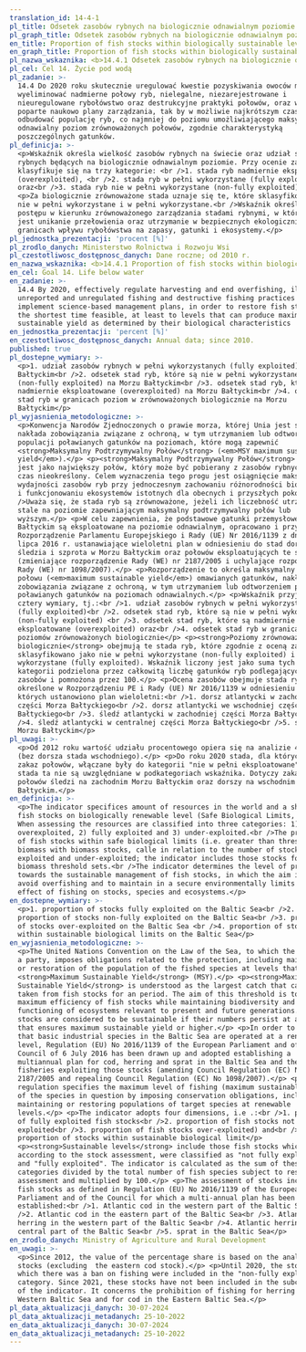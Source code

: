 ```yaml
---
translation_id: 14-4-1
pl_title: Odsetek zasobów rybnych na biologicznie odnawialnym poziomie
pl_graph_title: Odsetek zasobów rybnych na biologicznie odnawialnym poziomie
en_title: Proportion of fish stocks within biologically sustainable levels
en_graph_title: Proportion of fish stocks within biologically sustainable levels
pl_nazwa_wskaznika: <b>14.4.1 Odsetek zasobów rybnych na biologicznie odnawialnym poziomie</b>
pl_cel: Cel 14. Życie pod wodą
pl_zadanie: >-
  14.4 Do 2020 roku skutecznie uregulować kwestie pozyskiwania owoców morza oraz
  wyeliminować nadmierne połowy ryb, nielegalne, niezarejestrowane i
  nieuregulowane rybołówstwo oraz destrukcyjne praktyki połowów, oraz wdrożyć
  poparte naukowo plany zarządzania, tak by w możliwie najkrótszym czasie
  odbudować populację ryb, co najmniej do poziomu umożliwiającego maksymalny,
  odnawialny poziom zrównoważonych połowów, zgodnie charakterystyką
  poszczególnych gatunków.
pl_definicja: >-
  <p>Wskaźnik określa wielkość zasobów rybnych na świecie oraz udział stad
  rybnych będących na biologicznie odnawialnym poziomie. Przy ocenie zasoby
  klasyfikuje się na trzy kategorie: <br />1. stada ryb nadmiernie eksploatowane
  (overexploited), <br />2. stada ryb w pełni wykorzystane (fully exploited)
  oraz<br />3. stada ryb nie w pełni wykorzystane (non-fully exploited).</p>
  <p>Za biologicznie zrównoważone stada uznaje się te, które sklasyfikowano jako
  nie w pełni wykorzystane i w pełni wykorzystane.<br />Wskaźnik określa poziom
  postępu w kierunku zrównoważonego zarządzania stadami rybnymi, w którym celem
  jest unikanie przełowienia oraz utrzymanie w bezpiecznych ekologicznie
  granicach wpływu rybołówstwa na zapasy, gatunki i ekosystemy.</p>
pl_jednostka_prezentacji: 'procent [%]'
pl_zrodlo_danych: Ministerstwo Rolnictwa i Rozwoju Wsi
pl_czestotliwosc_dostępnosc_danych: Dane roczne; od 2010 r.
en_nazwa_wskaznika: <b>14.4.1 Proportion of fish stocks within biologically sustainable levels</b>
en_cel: Goal 14. Life below water
en_zadanie: >-
  14.4 By 2020, effectively regulate harvesting and end overfishing, illegal,
  unreported and unregulated fishing and destructive fishing practices and
  implement science-based management plans, in order to restore fish stocks in
  the shortest time feasible, at least to levels that can produce maximum
  sustainable yield as determined by their biological characteristics
en_jednostka_prezentacji: 'percent [%]'
en_czestotliwosc_dostępnosc_danych: Annual data; since 2010.
published: true
pl_dostepne_wymiary: >-
  <p>1. udział zasobów rybnych w pełni wykorzystanych (fully exploited) na Morzu
  Bałtyckim<br />2. odsetek stad ryb, które są nie w pełni wykorzystane
  (non-fully exploited) na Morzu Bałtyckim<br />3. odsetek stad ryb, które są
  nadmiernie eksploatowane (overexploited) na Morzu Bałtyckim<br />4. odsetek
  stad ryb w granicach poziom w zrównoważonych biologicznie na Morzu
  Bałtyckim</p>
pl_wyjasnienia_metodologiczne: >-
  <p>Konwencja Narodów Zjednoczonych o prawie morza, której Unia jest stroną,
  nakłada zobowiązania związane z ochroną, w tym utrzymaniem lub odtworzeniem
  populacji poławianych gatunków na poziomach, które mogą zapewnić
  <strong>Maksymalny Podtrzymywalny Połów</strong> (<em>MSY maximum sustainable
  yield</em>).</p> <p><strong>Maksymalny Podtrzymywalny Połów</strong> rozumiany
  jest jako największy połów, który może być pobierany z zasobów rybnych przez
  czas nieokreślony. Celem wyznaczenia tego progu jest osiągnięcie maksymalnej
  wydajności zasobów ryb przy jednoczesnym zachowaniu różnorodności biologicznej
  i funkcjonowaniu ekosystemów istotnych dla obecnych i przyszłych pokoleń.<br
  />Uważa się, że stada ryb są zrównoważone, jeżeli ich liczebność utrzymuje się
  stale na poziomie zapewniającym maksymalny podtrzymywalny połów lub
  wyższym.</p> <p>W celu zapewnienia, że podstawowe gatunki przemysłowe na Morzu
  Bałtyckim są eksploatowane na poziomie odnawialnym, opracowano i przyjęto
  Rozporządzenie Parlamentu Europejskiego i Rady (UE) Nr 2016/1139 z dnia 6
  lipca 2016 r. ustanawiające wieloletni plan w odniesieniu do stad dorsza,
  śledzia i szprota w Morzu Bałtyckim oraz połowów eksploatujących te stada
  (zmieniające rozporządzenie Rady (WE) nr 2187/2005 i uchylające rozporządzenie
  Rady (WE) nr 1098/2007).</p> <p>Rozporządzenie to określa maksymalny poziom
  połowu (<em>maximum sustainable yield</em>) omawianych gatunków, nakładając
  zobowiązania związane z ochroną, w tym utrzymaniem lub odtworzeniem populacji
  poławianych gatunków na poziomach odnawialnych.</p> <p>Wskaźnik przyjmuje
  cztery wymiary, tj.:<br />1. udział zasobów rybnych w pełni wykorzystanych
  (fully exploited)<br />2. odsetek stad ryb, które są nie w pełni wykorzystane
  (non-fully exploited) <br />3. odsetek stad ryb, które są nadmiernie
  eksploatowane (overexploited) oraz<br />4. odsetek stad ryb w granicach
  poziomów zrównoważonych biologicznie</p> <p><strong>Poziomy zrównoważone
  biologicznie</strong> obejmują te stada ryb, które zgodnie z oceną zasobów
  sklasyfikowano jako nie w pełni wykorzystane (non-fully exploited) i w pełni
  wykorzystane (fully exploited). Wskaźnik liczony jest jako suma tych dwóch
  kategorii podzielona przez całkowitą liczbę gatunków ryb podlegających ocenie
  zasobów i pomnożona przez 100.</p> <p>Ocena zasobów obejmuje stada rybne
  określone w Rozporządzeniu PE i Rady (UE) Nr 2016/1139 w odniesieniu do
  których ustanowiono plan wieloletni:<br />1. dorsz atlantycki w zachodniej
  części Morza Bałtyckiego<br />2. dorsz atlantycki we wschodniej części Morza
  Bałtyckiego<br />3. śledź atlantycki w zachodniej części Morza Bałtyckiego<br
  />4. śledź atlantycki w centralnej części Morza Bałtyckiego<br />5. szprot w
  Morzu Bałtyckim</p>
pl_uwagi: >-
  <p>Od 2012 roku wartość udziału procentowego opiera się na analizie 4 stad
  (bez dorsza stada wschodniego).</p> <p>Do roku 2020 stada, dla których istniał
  zakaz połowów, włączane były do kategorii "nie w pełni eksploatowane", od 2021
  stada ta nie są uwzględniane w podkategoriach wskaźnika. Dotyczy zakazu
  połowów śledzi na zachodnim Morzu Bałtyckim oraz dorszy na wschodnim Morzu
  Bałtyckim.</p>
en_definicja: >-
  <p>The indicator specifices amount of resources in the world and a share of
  fish stocks on biologically renewable level (Safe Biological Limits, SBL).
  When assessing the resources are classified into three categories: 1)
  overexploited, 2) fully exploited and 3) under-exploited.<br />The proportion
  of fish stocks within safe biological limits (i.e. greater than threshold
  biomass with biomass stocks, calle in relation to the number of stocks fully
  exploited and under-exploited; the indicator includes those stocks for which
  biomass threshold sets.<br />The indicator determines the level of progress
  towards the sustainable management of fish stocks, in which the aim is to
  avoid overfishing and to maintain in a secure environmentally limits the
  effect of fishing on stocks, species and ecosystems.</p>
en_dostepne_wymiary: >-
  <p>1. proportion of stocks fully exploited on the Baltic Sea<br />2.
  proportion of stocks non-fully exploited on the Baltic Sea<br />3. proportion
  of stocks over-exploited on the Baltic Sea <br />4. proportion of stocks
  within sustainable biological limits on the Baltic Sea</p>
en_wyjasnienia_metodologiczne: >-
  <p>The United Nations Convention on the Law of the Sea, to which the Union is
  a party, imposes obligations related to the protection, including maintenance
  or restoration of the population of the fished species at levels that the
  <strong>Maximum Sustainable Yield</strong> (MSY).</p> <p><strong>Maximum
  Sustainable Yield</strong> is understood as the largest catch that can be
  taken from fish stocks for an period. The aim of this threshold is to achieve
  maximum efficiency of fish stocks while maintaining biodiversity and
  functioning of ecosystems relevant to present and future generations. Fish
  stocks are considered to be sustainable if their numbers persist at a level
  that ensures maximum sustainable yield or higher.</p> <p>In order to ensure
  that basic industrial species in the Baltic Sea are operated at a renewable
  level, Regulation (EU) No 2016/1139 of the European Parliament and of the
  Council of 6 July 2016 has been drawn up and adopted establishing a
  multiannual plan for cod, herring and sprat in the Baltic Sea and the
  fisheries exploiting those stocks (amending Council Regulation (EC) No
  2187/2005 and repealing Council Regulation (EC) No 1098/2007).</p> <p>This
  regulation specifies the maximum level of fishing (maximum sustainable yield)
  of the species in question by imposing conservation obligations, including
  maintaining or restoring populations of target species at renewable
  levels.</p> <p>The indicator adopts four dimensions, i.e .:<br />1. proportion
  of fully exploited fish stocks<br />2. proportion of fish stocks not fully
  exploited<br />3. proportion of fish stocks over-exploited) and<br />4.
  proportion of stocks within sustainable biological limit</p>
  <p><strong>Sustainable levels</strong> include those fish stocks which,
  according to the stock assessment, were classified as "not fully exploited"
  and "fully exploited". The indicator is calculated as the sum of these two
  categories divided by the total number of fish species subject to resource
  assessment and multiplied by 100.</p> <p>The assessment of stocks includes
  fish stocks as defined in Regulation (EU) No 2016/1139 of the European
  Parliament and of the Council for which a multi-annual plan has been
  established:<br />1. Atlantic cod in the western part of the Baltic Sea<br
  />2. Atlantic cod in the eastern part of the Baltic Sea<br />3. Atlantic
  herring in the western part of the Baltic Sea<br />4. Atlantic herring in the
  central part of the Baltic Sea<br />5. sprat in the Baltic Sea</p>
en_zrodlo_danych: Ministry of Agriculture and Rural Development
en_uwagi: >-
  <p>Since 2012, the value of the percentage share is based on the analysis of 4
  stocks (excluding  the eastern cod stock).</p> <p>Until 2020, the stocks for
  which there was a ban on fishing were included in the "non-fully exploited"
  category. Since 2021, these stocks have not been included in the subcategories
  of the indicator. It concerns the prohibition of fishing for herring in the
  Western Baltic Sea and for cod in the Eastern Baltic Sea.</p>
pl_data_aktualizacji_danych: 30-07-2024
pl_data_aktualizacji_metadanych: 25-10-2022
en_data_aktualizacji_danych: 30-07-2024
en_data_aktualizacji_metadanych: 25-10-2022
---
```

